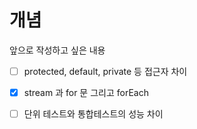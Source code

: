# 개념

앞으로 작성하고 싶은 내용

* [ ] protected, default, private 등 접근자 차이
* [x] stream 과 for 문 그리고 forEach
* [ ] 단위 테스트와 통합테스트의 성능 차이


